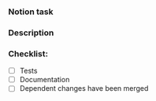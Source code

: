 ### Notion task
[//]: # "Link of the notion task"

### Description

[//]: # "Please include a summary of the change and which issue is fixed. Please also include relevant motivation and context. List any dependencies that are required for this change."

### Checklist:

- [ ] Tests
- [ ] Documentation
- [ ] Dependent changes have been merged

[//]: # "Don't forget to add a list of dependent PRs at the end #400, #401"
